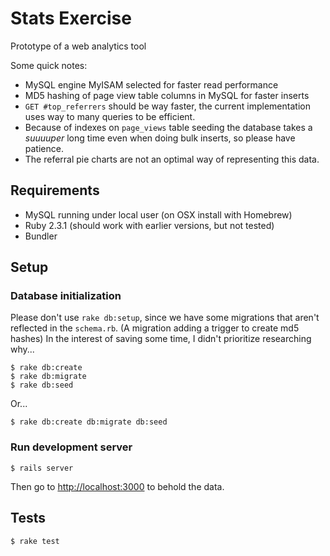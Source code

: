 # Stats Exercise

Prototype of a web analytics tool

Some quick notes:

* MySQL engine MyISAM selected for faster read performance
* MD5 hashing of page view table columns in MySQL for faster inserts
* `GET #top_referrers` should be way faster, the current implementation uses
  way to many queries to be efficient.
* Because of indexes on `page_views` table seeding the database takes a
  *suuuuper* long time even when doing bulk inserts, so please have patience.
* The referral pie charts are not an optimal way of representing this data.

## Requirements

- MySQL running under local user (on OSX install with Homebrew)
- Ruby 2.3.1 (should work with earlier versions, but not tested)
- Bundler


## Setup

### Database initialization

Please don't use `rake db:setup`, since we have some migrations that aren't
reflected in the `schema.rb`. (A migration adding a trigger to create md5 hashes)
In the interest of saving some time, I didn't prioritize researching why...

    $ rake db:create
    $ rake db:migrate
    $ rake db:seed

Or...

    $ rake db:create db:migrate db:seed


### Run development server

    $ rails server

Then go to [http://localhost:3000](http://localhost:3000) to behold the data.


## Tests

    $ rake test
